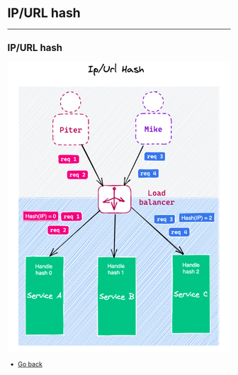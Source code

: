 # IP/URL hash
---
## IP/URL hash

![IP/URL hash](https://raw.githubusercontent.com/AndersDeath/holy-theory/main/images/21-ip-url-hash.png)

* [Go back](../readme.md)